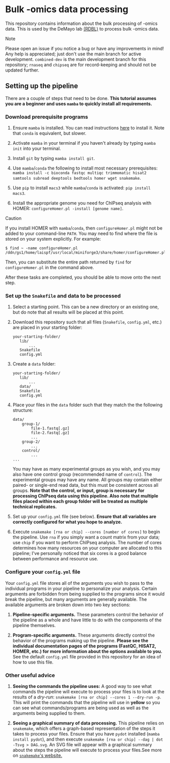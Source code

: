 # Bulk -omics data processing

This repository contains information about the bulk processing of -omics data.
This is used by the DeMayo lab
[(RDBL)](https://www.niehs.nih.gov/research/atniehs/labs/rdbl) to process bulk
-omics data.

> [!NOTE]  
> Please open an issue if you notice a bug or have any improvements in mind!
> Any help is appreciated; just don't use the main branch for active development.
> `combined-dev` is the main development branch for this repository; `rnaseq`
> and `chipseq` are for record-keeping and should not be updated further.

## Setting up the pipeline

There are a couple of steps that need to be done. **This tutorial assumes you
are a beginner and uses `mamba` to quickly install all requirements.**

### Download prerequisite programs

1. Ensure `mamba` is installed. You can read instructions
   [here](https://github.com/conda-forge/miniforge) to install it.
   Note that `conda` is equivalent, but slower.

2. Activate `mamba` in your terminal if you haven't already by
   typing `mamba init` into your terminal.

3. Install `git` by typing `mamba install git`.

4. Use `mamba`/`conda` the following to install most necessary prerequisites:
   `mamba install -c bioconda fastqc multiqc trimmomatic hisat2 samtools
   subread deeptools bedtools homer wget snakemake`.

5. Use `pip` to install `macs3` while `mamba`/`conda` is activated:
   `pip install macs3`.

6. Install the appropriate genome you need for ChIPseq analysis with HOMER:
   `configureHomer.pl -install [genome name]`.

> [!CAUTION]
> If you install HOMER with `mamba`/`conda`, then `configureHomer.pl` might
> not be added to your command-line `PATH`. You may need to find where the
> file is stored on your system explicitly. For example:
> ```shell
> $ find ~ -name configureHomer.pl
> /ddn/gs1/home/laispf/usr/local/miniforge3/share/homer/configureHomer.pl
> ```
> Then, you can substitute the entire path returned by `find` for
> `configureHomer.pl` in the command above.

After these tasks are completed, you should be able to move onto the next step.

### Set up the `Snakefile` and data to be processed

1. Select a starting point. This can be a new directory or an existing one,
   but do note that all results will be placed at this point.

2. Download this repository such that all files (`Snakefile`, `config.yml`, etc.)
   are placed in your starting folder:
   ```
   your-starting-folder/
      lib/
          ...
      Snakefile
      config.yml
   ```

3. Create a `data` folder:
   ```
   your-starting-folder/
      lib/
          ...
      data/
      Snakefile
      config.yml
   ```

4. Place your files in the `data` folder such that they match the the following
   structure:

    ```
    data/
        group-1/
            file-1.fastq[.gz]
            file-2.fastq[.gz]
            ...
        group-2/
            ...
        control/
            ...
    ...
    ```
    You may have as many experimental groups as you wish, and you may also have
    one control group (recommended name of `control`). The experimental groups
    may have any name. All groups may contain either paired- or single-end
    read data, but this must be consistent across all groups. **Note that the
    control, or input, group is necessary for processing ChIPseq data using
    this pipeline. Also note that multiple files placed within each group
    folder will be treated as multiple technical replicates.**

5. Set up your `config.yml` file (see below). **Ensure that all variables are
   correctly configured for what you hope to analyze.**

6. Execute `snakemake [rna or chip] --cores [number of cores]` to begin the
   pipeline. Use `rna` if you simply want a count matrix from your data; use
   `chip` if you want to perform ChIPseq analysis. The number of cores determines
   how many resources on your computer are allocated to this pipeline; I've
   personally noticed that six cores is a good balance between performance
   and resource use.

### Configure your `config.yml` file

Your `config.yml` file stores all of the arguments you wish to pass to the
individual programs in your pipeline to personalize your analysis. Certain
arguments are forbidden from being supplied to the programs since it would
break the pipeline, but many arguments are generally available. The available
arguments are broken down into two key sections:

1. **Pipeline-specific arguments.** These parameters control the behavior of
   the pipeline as a whole and have little to do with the components of the
   pipeline themselves.

2. **Program-specific arguments.** These arguments directly control the behavior
   of the programs making up the pipeline. **Please see the individual documentation
   pages of the programs (FastQC, HISAT2, HOMER, etc.) for more information about
   the options available to you.** See the default `config.yml` file provided
   in this repository for an idea of how to use this file.

### Other useful advice

1. **Seeing the commands the pipeline uses:** A good way to see what commands
   the pipeline will execute to process your files is to look at the results of
   a *dry-run*: `snakemake [rna or chip] --cores 1 --dry-run -p`. This will
   print the commands that the pipeline will use in **yellow** so you can see 
   what commands/programs are being used as well as the arguments being supplied
   to them.

2. **Seeing a graphical summary of data processing.** This pipeline relies on
   `snakemake`, which offers a graph-based representation of the steps it takes
   to process your files. Ensure that you have `pydot` installed (`mamba install
   pydot`), and then execute `snakemake [rna or chip] --dag | dot -Tsvg > DAG.svg`.
   An SVG file will appear with a graphical summary about the steps the pipeline
   will execute to process your files.See more on
   [`snakemake`'s website.](https://snakemake.readthedocs.io/en/stable/executing/cli.html#visualization)
